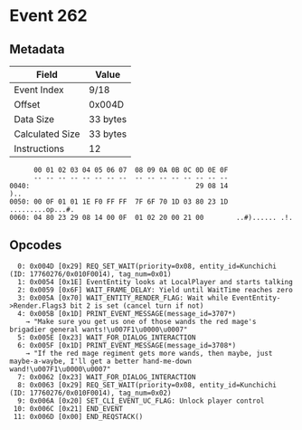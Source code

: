 # Event 262

## Metadata

| Field           | Value    |
|-----------------|----------|
| Event Index     | 9/18     |
| Offset          | 0x004D   |
| Data Size       | 33 bytes |
| Calculated Size | 33 bytes |
| Instructions    | 12       |

```
      00 01 02 03 04 05 06 07  08 09 0A 0B 0C 0D 0E 0F
      -- -- -- -- -- -- -- --  -- -- -- -- -- -- -- --
0040:                                         29 08 14               )..
0050: 00 0F 01 01 1E F0 FF FF  7F 6F 70 1D 03 80 23 1D  .........op...#.
0060: 04 80 23 29 08 14 00 0F  01 02 20 00 21 00        ..#)...... .!.  
```

## Opcodes

```
  0: 0x004D [0x29] REQ_SET_WAIT(priority=0x08, entity_id=Kunchichi (ID: 17760276/0x010F0014), tag_num=0x01)
  1: 0x0054 [0x1E] EventEntity looks at LocalPlayer and starts talking
  2: 0x0059 [0x6F] WAIT_FRAME_DELAY: Yield until WaitTime reaches zero
  3: 0x005A [0x70] WAIT_ENTITY_RENDER_FLAG: Wait while EventEntity->Render.Flags3 bit 2 is set (cancel turn if not)
  4: 0x005B [0x1D] PRINT_EVENT_MESSAGE(message_id=3707*)
    → "Make sure you get us one of those wands the red mage's brigadier general wants!\u007F1\u0000\u0007"
  5: 0x005E [0x23] WAIT_FOR_DIALOG_INTERACTION
  6: 0x005F [0x1D] PRINT_EVENT_MESSAGE(message_id=3708*)
    → "If the red mage regiment gets more wands, then maybe, just maybe-a-waybe, I'll get a better hand-me-down wand!\u007F1\u0000\u0007"
  7: 0x0062 [0x23] WAIT_FOR_DIALOG_INTERACTION
  8: 0x0063 [0x29] REQ_SET_WAIT(priority=0x08, entity_id=Kunchichi (ID: 17760276/0x010F0014), tag_num=0x02)
  9: 0x006A [0x20] SET_CLI_EVENT_UC_FLAG: Unlock player control
 10: 0x006C [0x21] END_EVENT
 11: 0x006D [0x00] END_REQSTACK()
```

